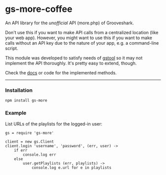 gs-more-coffee
==============

An API library for the *unofficial* API (more.php) of Grooveshark.

Don't use this if you want to make API calls from a centralized location
(like your web app). However, you might want to use this if you want to make
calls without an API key due to the nature of your app, e.g. a command-line
script.

This module was developed to satisfy needs of
[gstool](http://github.com/raneksi/gstool) so it may not implement the API
thoroughly. It's pretty easy to extend, though.

Check the [docs](http://coffeedoc.info/github/raneksi/gs-more-coffee/master/) or code for the implemented methods.

---

### Installation

    npm install gs-more

### Example

List URLs of the playlists for the logged-in user:

    gs = require 'gs-more'

    client = new gs.Client
    client.login 'username', 'password', (err, user) ->
        if err
            console.log err
        else
            user.getPlaylists (err, playlists) ->
                console.log e.url for e in playlists
